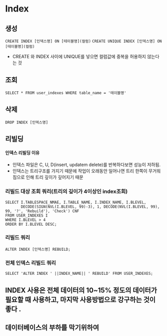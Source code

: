 # Index 

## 생성
   `CREATE INDEX [인덱스명] ON [테이블명](컬럼)`
   `CREATE UNIQUE INDEX [인덱스명] ON [테이블명](컬럼)`
   - CREATE 와 INDEX 사이에 UNIQUE를 넣으면 컬럼값에 중복을 허용하지 않는다는 것
## 조회
   `SELECT * FROM user_indexes WHERE table_name = '테이블명'`
## 삭제
   `DROP INDEX [인덱스명]`
## 리빌딩
#### 인덱스 리빌딩 이유
- 인덱스 파일은 C, U, D(insert, updatem delete)를 반복하다보면 성능이 저하됨.
- 인덱스는 트리구조를 가지기 때문에 작업이 오래동안 일어나면 트리 한쪽이 무거워짐으로 인해 트리 깊이가 깊어지기 때문

### 리빌드 대상 조회 쿼리(트리의 깊이가 4이상인 index조회)
```
SELECT I.TABLESPACE_NMAE, I.TABLE_NAME, I.INDEX_NAME, I.BLEVEL,
       DECODE(SIGN(NVL(I.BLEVEL, 99)-3), 1, DECODE(NVL(I.BLEVEL, 99), 99, '?', 'Rebuild'), 'Check') CNF
FROM USER_INDEXES I
WHERE I.BLEVEL > 4
ORDER BY I.BLEVEL DESC;
```
### 리빌드 쿼리
`ALTER INDEX [인덱스명] REBUILD;`
### 전체 인덱스 리빌드 쿼리
`SELECT 'ALTER INDEX ' ||INDEX_NAME|| ' REBUILD' FROM USER_INDEXES;`

## INDEX 사용은 전체 데이터의 10~15% 정도의 데이터가 필요할 때 사용하고, 마지막 사용방법으로 강구하는 것이 좋다 .
## 데이터베이스의 부하를 막기위하여
